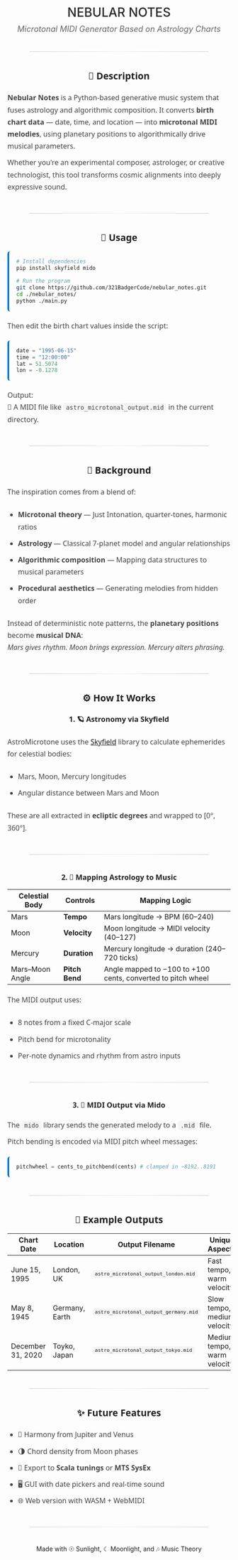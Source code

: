 <style>
	h1, h2, h3 {
		text-align: center;
		font-family: 'Segoe UI', 'Helvetica Neue', sans-serif;
		color: #222;
	}

	p, li {
		font-family: 'Segoe UI', 'Helvetica Neue', sans-serif;
		line-height: 1.7;
		font-size: 16px;
		color: #444;
		max-width: 700px;
		margin: auto;
		padding: 5px 0;
	}

	code {
		background-color: #f5f5f5;
		padding: 2px 6px;
		border-radius: 4px;
		font-family: monospace;
	}

	pre {
		background-color: #f0f0f0;
		border-left: 4px solid #007acc;
		padding: 16px;
		overflow-x: auto;
		border-radius: 6px;
		margin: 20px auto;
		max-width: 90%;
	}

	hr {
		border: none;
		height: 1px;
		background: linear-gradient(to right, #ccc, #eee, #ccc);
		margin: 40px auto;
		max-width: 80%;
	}

	.center {
		text-align: center;
		margin: 20px 0;
	}

	.tagline {
		font-size: 18px;
		font-style: italic;
		color: #666;
	}

	.banner {
		font-size: 28px;
		font-weight: 500;
		text-transform: uppercase;
		margin-bottom: 10px;
		color: #2a2a2a;
	}
</style>

<div class="center">
	<div class="banner">Nebular Notes</div>
	<div class="tagline">Microtonal MIDI Generator Based on Astrology Charts</div>
</div>

---

## 🌌 Description

**Nebular Notes** is a Python-based generative music system that fuses astrology and algorithmic composition. It converts **birth chart data** — date, time, and location — into **microtonal MIDI melodies**, using planetary positions to algorithmically drive musical parameters.

Whether you're an experimental composer, astrologer, or creative technologist, this tool transforms cosmic alignments into deeply expressive sound.

---

## 🔧 Usage

```bash
# Install dependencies
pip install skyfield mido

# Run the program
git clone https://github.com/321BadgerCode/nebular_notes.git
cd ./nebular_notes/
python ./main.py
```

Then edit the birth chart values inside the script:

```python
date = "1995-06-15"
time = "12:00:00"
lat = 51.5074
lon = -0.1278
```

Output:  
🎵 A MIDI file like `astro_microtonal_output.mid` in the current directory.

---

## 🧠 Background

The inspiration comes from a blend of:

- **Microtonal theory** — Just Intonation, quarter-tones, harmonic ratios
- **Astrology** — Classical 7-planet model and angular relationships
- **Algorithmic composition** — Mapping data structures to musical parameters
- **Procedural aesthetics** — Generating melodies from hidden order

Instead of deterministic note patterns, the **planetary positions** become **musical DNA**:  
*Mars gives rhythm. Moon brings expression. Mercury alters phrasing.*

---

## ⚙️ How It Works

### 1. 🪐 Astronomy via Skyfield

AstroMicrotone uses the [Skyfield](https://rhodesmill.org/skyfield/) library to calculate ephemerides for celestial bodies:

- Mars, Moon, Mercury longitudes
- Angular distance between Mars and Moon

These are all extracted in **ecliptic degrees** and wrapped to [0°, 360°].

---

### 2. 🎼 Mapping Astrology to Music

| Celestial Body | Controls            | Mapping Logic                                                   |
|----------------|---------------------|------------------------------------------------------------------|
| Mars           | **Tempo**           | Mars longitude → BPM (60–240)                                   |
| Moon           | **Velocity**        | Moon longitude → MIDI velocity (40–127)                         |
| Mercury        | **Duration**        | Mercury longitude → duration (240–720 ticks)                    |
| Mars–Moon Angle| **Pitch Bend**      | Angle mapped to −100 to +100 cents, converted to pitch wheel    |

The MIDI output uses:
- 8 notes from a fixed C-major scale
- Pitch bend for microtonality
- Per-note dynamics and rhythm from astro inputs

---

### 3. 🎹 MIDI Output via Mido

The `mido` library sends the generated melody to a `.mid` file.

Pitch bending is encoded via MIDI pitch wheel messages:
```python
pitchwheel = cents_to_pitchbend(cents) # clamped in −8192..8191
```

---

## 🧪 Example Outputs

| Chart Date        | Location        | Output Filename                       | Unique Aspects                      |
|-------------------|-----------------|---------------------------------------|-------------------------------------|
| June 15, 1995     | London, UK      | `astro_microtonal_output_london.mid`  | Fast tempo, warm velocity           |
| May 8, 1945       | Germany, Earth  | `astro_microtonal_output_germany.mid` | Slow tempo, medium velocity         |
| December 31, 2020 | Toyko, Japan    | `astro_microtonal_output_tokyo.mid`   | Medium tempo, warm velocity         |

---

## ✨ Future Features

- 🎵 Harmony from Jupiter and Venus
- 🌗 Chord density from Moon phases
- 🎼 Export to **Scala tunings** or **MTS SysEx**
- 🖥 GUI with date pickers and real-time sound
- 🌐 Web version with WASM + WebMIDI

---

<div class="center">
Made with ☉ Sunlight, ☾ Moonlight, and 🎶 Music Theory
</div>